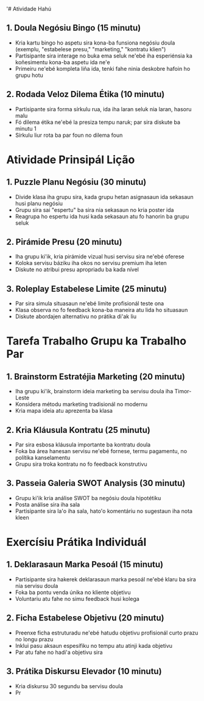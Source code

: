 '# Atividade Hahú

## 1. Doula Negósiu Bingo (15 minutu)
- Kria kartu bingo ho aspetu sira kona-ba funsiona negósiu doula (exemplu, "estabelese presu," "marketing," "kontratu klien")
- Partisipante sira interage no buka ema seluk ne'ebé iha esperiénsia ka koñesimentu kona-ba aspetu ida ne'e
- Primeiru ne'ebé kompleta liña ida, tenki fahe ninia deskobre hafoin ho grupu hotu

## 2. Rodada Veloz Dilema Étika (10 minutu)
- Partisipante sira forma sírkulu rua, ida iha laran seluk nia laran, hasoru malu
- Fó dilema étika ne'ebé la presiza tempu naruk; par sira diskute ba minutu 1
- Sírkulu liur rota ba par foun no dilema foun

# Atividade Prinsipál Lição 

## 1. Puzzle Planu Negósiu (30 minutu)
- Divide klasa iha grupu sira, kada grupu hetan asignasaun ida sekasaun husi planu negósiu
- Grupu sira sai "espertu" ba sira nia sekasaun no kria poster ida
- Reagrupa ho espertu ida husi kada sekasaun atu fo hanorin ba grupu seluk

## 2. Pirámide Presu (20 minutu)
- Iha grupu ki'ik, kria pirámide vizual husi servisu sira ne'ebé oferese
- Koloka servisu báziku iha okos no servisu premium iha leten
- Diskute no atribui presu apropriadu ba kada nível

## 3. Roleplay Estabelese Limite (25 minutu)
- Par sira simula situasaun ne'ebé limite profisionál teste ona
- Klasa observa no fo feedback kona-ba maneira atu lida ho situasaun
- Diskute abordajen alternativu no prátika di'ak liu

# Tarefa Trabalho Grupu ka Trabalho Par 

## 1. Brainstorm Estratéjia Marketing (20 minutu)
- Iha grupu ki'ik, brainstorm ideia marketing ba servisu doula iha Timor-Leste
- Konsidera métodu marketing tradisionál no modernu
- Kria mapa ideia atu aprezenta ba klasa

## 2. Kria Kláusula Kontratu (25 minutu)
- Par sira esbosa kláusula importante ba kontratu doula
- Foka ba área hanesan servisu ne'ebé fornese, termu pagamentu, no polítika kanselamentu
- Grupu sira troka kontratu no fo feedback konstrutivu

## 3. Passeia Galeria SWOT Analysis (30 minutu)
- Grupu ki'ik kria análise SWOT ba negósiu doula hipotétiku
- Posta análise sira iha sala 
- Partisipante sira la'o iha sala, hato'o komentáriu no sugestaun iha nota kleen

# Exercísiu Prátika Individuál 

## 1. Deklarasaun Marka Pesoál (15 minutu)
- Partisipante sira hakerek deklarasaun marka pesoál ne'ebé klaru ba sira nia servisu doula
- Foka ba pontu venda únika no kliente objetivu
- Voluntariu atu fahe no simu feedback husi kolega

## 2. Ficha Estabelese Objetivu (20 minutu)
- Preenxe ficha estruturadu ne'ebé hatudu objetivu profisionál curto prazu no longu prazu
- Inklui pasu aksaun espesífiku no tempu atu atinji kada objetivu
- Par atu fahe no hadi'a objetivu sira

## 3. Prátika Diskursu Elevador (10 minutu)
- Kria diskursu 30 segundu ba servisu doula
- Pr